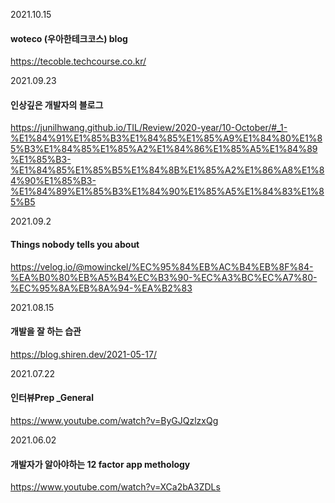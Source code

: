 2021.10.15
#### woteco (우아한테크코스) blog
https://tecoble.techcourse.co.kr/

2021.09.23
#### 인상깊은 개발자의 블로그
https://junilhwang.github.io/TIL/Review/2020-year/10-October/#_1-%E1%84%91%E1%85%B3%E1%84%85%E1%85%A9%E1%84%80%E1%85%B3%E1%84%85%E1%85%A2%E1%84%86%E1%85%A5%E1%84%89%E1%85%B3-%E1%84%85%E1%85%B5%E1%84%8B%E1%85%A2%E1%86%A8%E1%84%90%E1%85%B3-%E1%84%89%E1%85%B3%E1%84%90%E1%85%A5%E1%84%83%E1%85%B5

2021.09.2
#### Things nobody tells you about
https://velog.io/@mowinckel/%EC%95%84%EB%AC%B4%EB%8F%84-%EA%B0%80%EB%A5%B4%EC%B3%90-%EC%A3%BC%EC%A7%80-%EC%95%8A%EB%8A%94-%EA%B2%83

2021.08.15
#### 개발을 잘 하는 습관
https://blog.shiren.dev/2021-05-17/

2021.07.22
#### 인터뷰Prep _General
https://www.youtube.com/watch?v=ByGJQzlzxQg

2021.06.02
#### 개발자가 알아야하는 12 factor app methology
https://www.youtube.com/watch?v=XCa2bA3ZDLs
